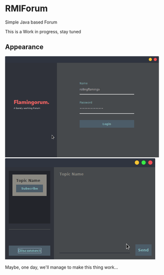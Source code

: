 # RMIForum
Simple Java based Forum

This is a Work in progress, stay tuned

## Appearance
![Login Form](img/flamingorumIntro.png)
![Dash Form](img/flamingorumDash.png)

Maybe, one day, we'll manage to make this thing work...
